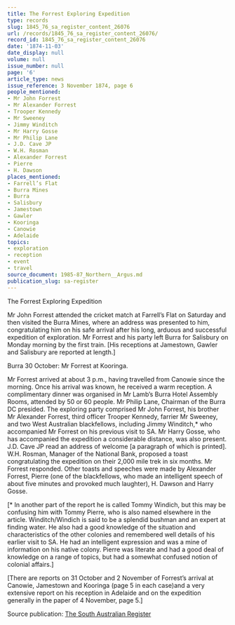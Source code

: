 ```yaml
---
title: The Forrest Exploring Expedition
type: records
slug: 1845_76_sa_register_content_26076
url: /records/1845_76_sa_register_content_26076/
record_id: 1845_76_sa_register_content_26076
date: '1874-11-03'
date_display: null
volume: null
issue_number: null
page: '6'
article_type: news
issue_reference: 3 November 1874, page 6
people_mentioned:
- Mr John Forrest
- Mr Alexander Forrest
- Trooper Kennedy
- Mr Sweeney
- Jimmy Winditch
- Mr Harry Gosse
- Mr Philip Lane
- J.D. Cave JP
- W.H. Rosman
- Alexander Forrest
- Pierre
- H. Dawson
places_mentioned:
- Farrell’s Flat
- Burra Mines
- Burra
- Salisbury
- Jamestown
- Gawler
- Kooringa
- Canowie
- Adelaide
topics:
- exploration
- reception
- event
- travel
source_document: 1985-87_Northern__Argus.md
publication_slug: sa-register
---
```


The Forrest Exploring Expedition

Mr John Forrest attended the cricket match at Farrell’s Flat on Saturday and then visited the Burra Mines, where an address was presented to him, congratulating him on his safe arrival after his long, arduous and successful expedition of exploration.  Mr Forrest and his party left Burra for Salisbury on Monday morning by the first train.  [His receptions at Jamestown, Gawler and Salisbury are reported at length.]

Burra 30 October: Mr Forrest at Kooringa.

Mr Forrest arrived at about 3 p.m., having travelled from Canowie since the morning.  Once his arrival was known, he received a warm reception.  A complimentary dinner was organised in Mr Lamb’s Burra Hotel Assembly Rooms, attended by 50 or 60 people.  Mr Philip Lane, Chairman of the Burra DC presided.  The exploring party comprised Mr John Forrest, his brother Mr Alexander Forrest, third officer Trooper Kennedy, farrier Mr Sweeney, and two West Australian blackfellows, including Jimmy Winditch,* who accompanied Mr Forrest on his previous visit to SA.  Mr Harry Gosse, who has accompanied the expedition a considerable distance, was also present.  J.D. Cave JP read an address of welcome [a paragraph of which is printed].  W.H. Rosman, Manager of the National Bank, proposed a toast congratulating the expedition on their 2,000 mile trek in six months.  Mr Forrest responded.  Other toasts and speeches were made by Alexander Forrest, Pierre (one of the blackfellows, who made an intelligent speech of about five minutes and provoked much laughter), H. Dawson and Harry Gosse.

[* In another part of the report he is called Tommy Windich, but this may be confusing him with Tommy Pierre, who is also named elsewhere in the article.  Winditch/Windich is said to be a splendid bushman and an expert at finding water.  He also had a good knowledge of the situation and characteristics of the other colonies and remembered well details of his earlier visit to SA.  He had an intelligent expression and was a mine of information on his native colony.  Pierre was literate and had a good deal of knowledge on a range of topics, but had a somewhat confused notion of colonial affairs.]

[There are reports on 31 October and 2 November of Forrest’s arrival at Canowie, Jamestown and Kooringa (page 5 in each case)and a very extensive report on his reception in Adelaide and on the expedition generally in the paper of 4 November, page 5.]

Source publication: [The South Australian Register](/publications/sa-register/)
